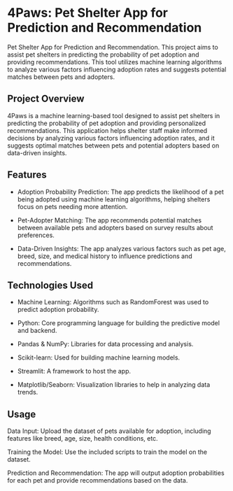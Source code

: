 # 4Paws: Pet Shelter App for Prediction and Recommendation
Pet Shelter App for Prediction and Recommendation. This project aims to assist pet shelters in predicting the probability of pet adoption and providing recommendations. This tool utilizes machine learning algorithms to analyze various factors influencing adoption rates and suggests potential matches between pets and adopters.

## Project Overview
4Paws is a machine learning-based tool designed to assist pet shelters in predicting the probability of pet adoption and providing personalized recommendations. This application helps shelter staff make informed decisions by analyzing various factors influencing adoption rates, and it suggests optimal matches between pets and potential adopters based on data-driven insights.

## Features
- Adoption Probability Prediction: The app predicts the likelihood of a pet being adopted using machine learning algorithms, helping shelters focus on pets needing more attention.

- Pet-Adopter Matching: The app recommends potential matches between available pets and adopters based on survey results about preferences.

- Data-Driven Insights: The app analyzes various factors such as pet age, breed, size, and medical history to influence predictions and recommendations.

## Technologies Used

- Machine Learning: Algorithms such as RandomForest was used to predict adoption probability.

- Python: Core programming language for building the predictive model and backend.

- Pandas & NumPy: Libraries for data processing and analysis.

- Scikit-learn: Used for building machine learning models.

- Streamlit: A framework to host the app.

- Matplotlib/Seaborn: Visualization libraries to help in analyzing data trends.
  
## Usage
Data Input: Upload the dataset of pets available for adoption, including features like breed, age, size, health conditions, etc.

Training the Model: Use the included scripts to train the model on the dataset.

Prediction and Recommendation: The app will output adoption probabilities for each pet and provide recommendations based on the data.
